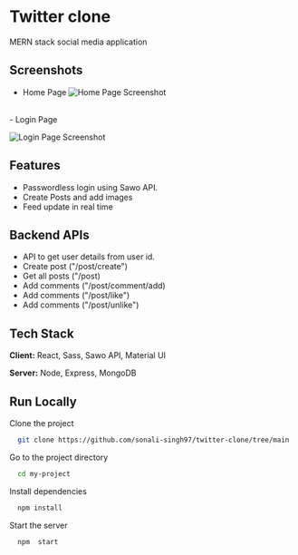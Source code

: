 
# Twitter clone

MERN stack social media application


## Screenshots
- Home Page
![Home Page Screenshot](https://res.cloudinary.com/talk-amigo/image/upload/v1627998363/twitter-home_ekkqh6.png)
<br>
- Login Page

![Login Page Screenshot](https://res.cloudinary.com/talk-amigo/image/upload/v1627998362/twitter-login_wxkc3n.png)

  
## Features

- Passwordless login using Sawo API.
- Create Posts and add images
- Feed update in real time

## Backend APIs
- API to get user details from user id.
- Create post ("/post/create")
- Get all posts ("/post)
- Add comments ("/post/comment/add)
- Add comments ("/post/like")
- Add comments ("/post/unlike")


 
  
## Tech Stack

**Client:** React, Sass, Sawo API, Material UI

**Server:** Node, Express, MongoDB

  
## Run Locally

Clone the project

```bash
  git clone https://github.com/sonali-singh97/twitter-clone/tree/main
```

Go to the project directory

```bash
  cd my-project
```

Install dependencies

```bash
  npm install
```

Start the server

```bash
  npm  start
```

  

  
